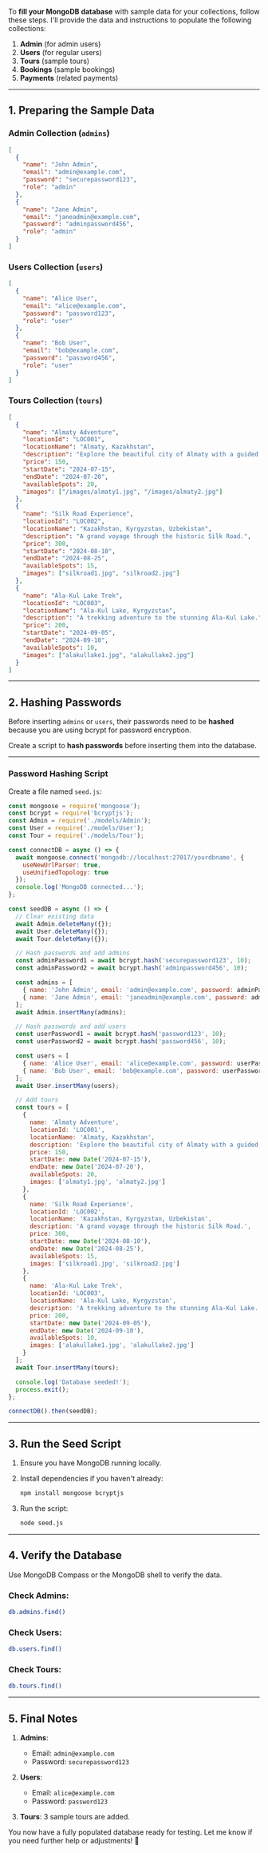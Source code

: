 To **fill your MongoDB database** with sample data for your collections, follow these steps. I'll provide the data and instructions to populate the following collections:

1. **Admin** (for admin users)
2. **Users** (for regular users)
3. **Tours** (sample tours)
4. **Bookings** (sample bookings)
5. **Payments** (related payments)

---

## 1. **Preparing the Sample Data**

### Admin Collection (`admins`)
```json
[
  {
    "name": "John Admin",
    "email": "admin@example.com",
    "password": "securepassword123",
    "role": "admin"
  },
  {
    "name": "Jane Admin",
    "email": "janeadmin@example.com",
    "password": "adminpassword456",
    "role": "admin"
  }
]
```

### Users Collection (`users`)
```json
[
  {
    "name": "Alice User",
    "email": "alice@example.com",
    "password": "password123",
    "role": "user"
  },
  {
    "name": "Bob User",
    "email": "bob@example.com",
    "password": "password456",
    "role": "user"
  }
]
```

### Tours Collection (`tours`)
```json
[
  {
    "name": "Almaty Adventure",
    "locationId": "LOC001",
    "locationName": "Almaty, Kazakhstan",
    "description": "Explore the beautiful city of Almaty with a guided tour.",
    "price": 150,
    "startDate": "2024-07-15",
    "endDate": "2024-07-20",
    "availableSpots": 20,
    "images": ["/images/almaty1.jpg", "/images/almaty2.jpg"]
  },
  {
    "name": "Silk Road Experience",
    "locationId": "LOC002",
    "locationName": "Kazakhstan, Kyrgyzstan, Uzbekistan",
    "description": "A grand voyage through the historic Silk Road.",
    "price": 300,
    "startDate": "2024-08-10",
    "endDate": "2024-08-25",
    "availableSpots": 15,
    "images": ["silkroad1.jpg", "silkroad2.jpg"]
  },
  {
    "name": "Ala-Kul Lake Trek",
    "locationId": "LOC003",
    "locationName": "Ala-Kul Lake, Kyrgyzstan",
    "description": "A trekking adventure to the stunning Ala-Kul Lake.",
    "price": 200,
    "startDate": "2024-09-05",
    "endDate": "2024-09-10",
    "availableSpots": 10,
    "images": ["alakullake1.jpg", "alakullake2.jpg"]
  }
]
```

---

## 2. **Hashing Passwords**

Before inserting `admins` or `users`, their passwords need to be **hashed** because you are using bcrypt for password encryption.

Create a script to **hash passwords** before inserting them into the database.

---

### **Password Hashing Script**

Create a file named `seed.js`:
```javascript
const mongoose = require('mongoose');
const bcrypt = require('bcryptjs');
const Admin = require('./models/Admin');
const User = require('./models/User');
const Tour = require('./models/Tour');

const connectDB = async () => {
  await mongoose.connect('mongodb://localhost:27017/yourdbname', {
    useNewUrlParser: true,
    useUnifiedTopology: true
  });
  console.log('MongoDB connected...');
};

const seedDB = async () => {
  // Clear existing data
  await Admin.deleteMany({});
  await User.deleteMany({});
  await Tour.deleteMany({});

  // Hash passwords and add admins
  const adminPassword1 = await bcrypt.hash('securepassword123', 10);
  const adminPassword2 = await bcrypt.hash('adminpassword456', 10);

  const admins = [
    { name: 'John Admin', email: 'admin@example.com', password: adminPassword1, role: 'admin' },
    { name: 'Jane Admin', email: 'janeadmin@example.com', password: adminPassword2, role: 'admin' }
  ];
  await Admin.insertMany(admins);

  // Hash passwords and add users
  const userPassword1 = await bcrypt.hash('password123', 10);
  const userPassword2 = await bcrypt.hash('password456', 10);

  const users = [
    { name: 'Alice User', email: 'alice@example.com', password: userPassword1, role: 'user' },
    { name: 'Bob User', email: 'bob@example.com', password: userPassword2, role: 'user' }
  ];
  await User.insertMany(users);

  // Add tours
  const tours = [
    {
      name: 'Almaty Adventure',
      locationId: 'LOC001',
      locationName: 'Almaty, Kazakhstan',
      description: 'Explore the beautiful city of Almaty with a guided tour.',
      price: 150,
      startDate: new Date('2024-07-15'),
      endDate: new Date('2024-07-20'),
      availableSpots: 20,
      images: ['almaty1.jpg', 'almaty2.jpg']
    },
    {
      name: 'Silk Road Experience',
      locationId: 'LOC002',
      locationName: 'Kazakhstan, Kyrgyzstan, Uzbekistan',
      description: 'A grand voyage through the historic Silk Road.',
      price: 300,
      startDate: new Date('2024-08-10'),
      endDate: new Date('2024-08-25'),
      availableSpots: 15,
      images: ['silkroad1.jpg', 'silkroad2.jpg']
    },
    {
      name: 'Ala-Kul Lake Trek',
      locationId: 'LOC003',
      locationName: 'Ala-Kul Lake, Kyrgyzstan',
      description: 'A trekking adventure to the stunning Ala-Kul Lake.',
      price: 200,
      startDate: new Date('2024-09-05'),
      endDate: new Date('2024-09-10'),
      availableSpots: 10,
      images: ['alakullake1.jpg', 'alakullake2.jpg']
    }
  ];
  await Tour.insertMany(tours);

  console.log('Database seeded!');
  process.exit();
};

connectDB().then(seedDB);
```

---

## 3. **Run the Seed Script**

1. Ensure you have MongoDB running locally.
2. Install dependencies if you haven't already:
   ```bash
   npm install mongoose bcryptjs
   ```

3. Run the script:
   ```bash
   node seed.js
   ```

---

## 4. **Verify the Database**

Use MongoDB Compass or the MongoDB shell to verify the data.

### Check Admins:
```bash
db.admins.find()
```

### Check Users:
```bash
db.users.find()
```

### Check Tours:
```bash
db.tours.find()
```

---

## 5. **Final Notes**

1. **Admins**:
   - Email: `admin@example.com`
   - Password: `securepassword123`

2. **Users**:
   - Email: `alice@example.com`
   - Password: `password123`

3. **Tours**: 3 sample tours are added.

You now have a fully populated database ready for testing. Let me know if you need further help or adjustments! 🚀
